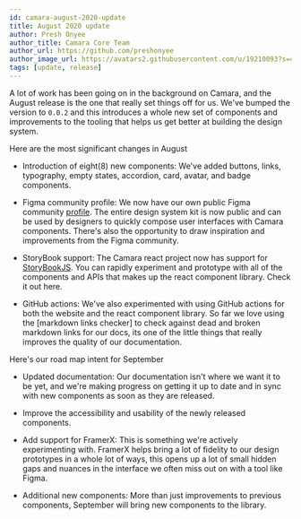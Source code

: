```yaml
---
id: camara-august-2020-update
title: August 2020 update
author: Presh Onyee
author_title: Camara Core Team
author_url: https://github.com/preshonyee
author_image_url: https://avatars2.githubusercontent.com/u/19210093?s=460&u=0b1ee11bf94b4bc1e66d85564cd99ff584a6a622&v=4
tags: [update, release]
---
```


A lot of work has been going on in the background on Camara, and the August release is the one that really set things off for us. We've bumped the version to `0.0.2` and this introduces a whole new set of components and improvements to the tooling that helps us get better at building the design system.

Here are the most significant changes in August

- Introduction of eight(8) new components: We've added buttons, links, typography, empty states, accordion, card, avatar, and badge components.
- Figma community profile: We now have our own public Figma community [profile](https://figma.com/@camara). The entire design system kit is now public and can be used by designers to quickly compose user interfaces with Camara components. There's also the opportunity to draw inspiration and improvements from the Figma community.

- StoryBook support: The Camara react project now has support for [StoryBookJS](https://storybook.js.org/). You can rapidly experiment and prototype with all of the components and APIs that makes up the react component library. Check it out here.

- GitHub actions: We've also experimented with using GitHub actions for both the website and the react component library. So far we love using the [markdown links checker] to check against dead and broken markdown links for our docs, its one of the little things that really improves the quality of our documentation.

Here's our road map intent for September

- Updated documentation: Our documentation isn't where we want it to be yet, and we're making progress on getting it up to date and in sync with new components as soon as they are released.

- Improve the accessibility and usability of the newly released components.

- Add support for FramerX: This is something we're actively experimenting with. FramerX helps bring a lot of fidelity to our design prototypes in a whole lot of ways, this opens up a lot of small hidden gaps and nuances in the interface we often miss out on with a tool like Figma.

- Additional new components: More than just improvements to previous components, September will bring new components to the library.
